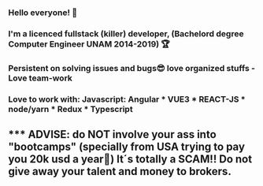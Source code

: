 ### Hello everyone! 👋
### I'm a licenced fullstack (killer) developer, (Bachelord degree Computer Engineer UNAM 2014-2019) 🏆
### Persistent on solving issues and bugs😎 love organized stuffs - Love team-work
### Love to work with: Javascript: Angular * VUE3 * REACT-JS * node/yarn * Redux * Typescript   
## *** ADVISE: do NOT involve your ass into "bootcamps" (specially from USA trying to pay you 20k usd a year🤣) It´s totally a SCAM!! Do not give away your talent and money to brokers.

